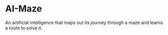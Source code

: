# AI-Maze
An artificial intelligence that maps out its journey through a maze and learns a route to solve it.
